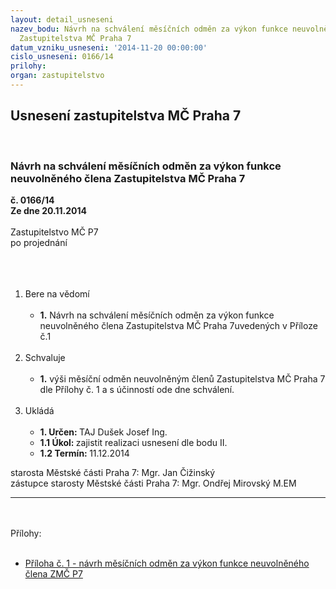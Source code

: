 ```yaml
---
layout: detail_usneseni
nazev_bodu: Návrh na schválení měsíčních odměn za výkon funkce neuvolněného člena
  Zastupitelstva MČ Praha 7
datum_vzniku_usneseni: '2014-11-20 00:00:00'
cislo_usneseni: 0166/14
prilohy: 
organ: zastupitelstvo
---
```

<div id="ucUsn_pList" class="usn">
	<span><h2>Usnesení zastupitelstva MČ Praha 7 </h2>
<br></span><div class="standBody">
<span><h3>Návrh na schválení měsíčních odměn za výkon funkce neuvolněného člena Zastupitelstva MČ Praha 7</h3></span><div class="center">
		<strong>č. 0166/14</strong><br>
	</div>
<div class="center">
		<strong>Ze dne 20.11.2014</strong><br><br>
	</div>Zastupitelstvo MČ P7<br>po projednání<br><br><br><ol>
<br><li>Bere na vědomí<br><ul>
<br><li>
<strong>1.</strong> Návrh na schválení měsíčních odměn za výkon funkce neuvolněného člena Zastupitelstva MČ Praha 7uvedených v Příloze č.1</li>
</ul>
<br>
</li>
<li>Schvaluje<br><ul>
<br><li>
<strong>1.</strong> výši měsíční odměn neuvolněným členů Zastupitelstva MČ Praha 7 dle Přílohy č. 1 a s účinností ode dne schválení.</li>
</ul>
<br>
</li>
<li>Ukládá<br><ul>
<br><li>
<strong>1. Určen: </strong>TAJ Dušek Josef Ing.<br>
</li>
<li>
<strong>1.1 Úkol: </strong>zajistit realizaci usnesení dle bodu II. <br>
</li>
<li>
<strong>1.2 Termín: </strong>11.12.2014</li>
</ul>
</li>
</ol>starosta Městské části Praha 7: Mgr. Jan Čižinský<br>zástupce starosty Městské části Praha 7: Mgr. Ondřej Mirovský M.EM<br><hr>
<br><br>Přílohy: <br><ul>
<br><li>
<a href="/zdroj.aspx?typ=4&amp;id=59104&amp;sh=1940091157" target="_blank" title="Odkaz na soubor - 16 kB - nové okno">Příloha č. 1 - návrh měsíčních odměn za výkon funkce neuvolněného člena ZMČ P7</a> </li>
</ul>
</div>
</div>